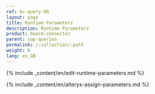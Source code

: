 ```yaml
---
ref: bc-query-06
layout: page
title: Runtime Parameters
description: Runtime Parameters
product: board-connector
parent: sap-queries
permalink: /:collection/:path
weight: 6
lang: en_GB
---
```


{% include _content/en/edit-runtime-parameters.md %}

{% include _content/en/alteryx-assign-parameters.md %}